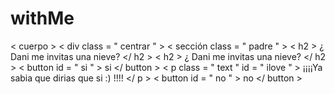 # withMe
  < cuerpo >
    < div  class = " centrar " >
      < sección  class = " padre " >
        < h2 > ¿ Dani me invitas una nieve? </ h2 >
        < h2 > ¿ Dani me invitas una nieve? </ h2 >
        < button  id = " si " > si </ button >
        < p  class = " text " id = " ilove " > ¡¡¡¡Ya sabia que dirias que si :) !!!! </ p >
        < button  id = " no " > no </ button >
